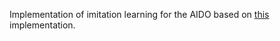 Implementation of imitation learning for the AIDO based on [this](https://github.com/duckietown/challenge-aido1_LF1-baseline-IL-sim-tensorflow) implementation.
